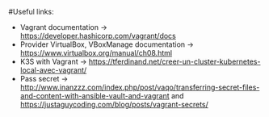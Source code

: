 #Useful links:
- Vagrant documentation -> https://developer.hashicorp.com/vagrant/docs
- Provider VirtualBox, VBoxManage documentation -> https://www.virtualbox.org/manual/ch08.html
- K3S with Vagrant -> https://tferdinand.net/creer-un-cluster-kubernetes-local-avec-vagrant/
- Pass secret -> http://www.inanzzz.com/index.php/post/vaqo/transferring-secret-files-and-content-with-ansible-vault-and-vagrant and https://justaguycoding.com/blog/posts/vagrant-secrets/